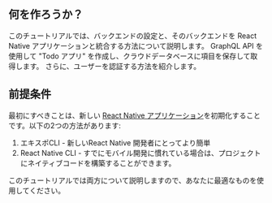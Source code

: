 ## 何を作ろうか？

このチュートリアルでは、バックエンドの設定と、そのバックエンドを React Native アプリケーションと統合する方法について説明します。 GraphQL API を使用して "Todo アプリ" を作成し、クラウドデータベースに項目を保存して取得します。 さらに、ユーザーを認証する方法を紹介します。

## 前提条件

最初にすべきことは、新しい <a href="https://facebook.github.io/react-native/docs/getting-started" target="_blank">React Native アプリケーション</a>を初期化することです。以下の2つの方法があります:

1. エキスポCLI - 新しいReact Native 開発者にとってより簡単
2. React Native CLI - すでにモバイル開発に慣れている場合は、プロジェクトにネイティブコードを構築することができます。

このチュートリアルでは両方について説明しますので、あなたに最適なものを使用してください。
